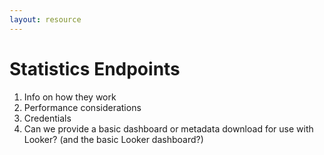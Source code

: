 ```yaml
---
layout: resource
---
```


# Statistics Endpoints


1. Info on how they work
2. Performance considerations
3. Credentials
4. Can we provide a basic dashboard or metadata download for use with Looker? (and the basic Looker dashboard?)
